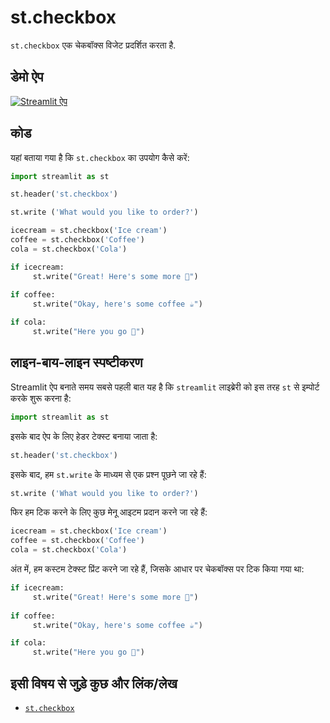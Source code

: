 # st.checkbox

`st.checkbox` एक चेकबॉक्स विजेट प्रदर्शित करता है.

## डेमो ऐप

[![Streamlit ऐप](https://static.streamlit.io/badges/streamlit_badge_black_white.svg)](https://share.streamlit.io/dataprofessor/st.checkbox/)

## कोड

यहां बताया गया है कि `st.checkbox` का उपयोग कैसे करें:

```python
import streamlit as st

st.header('st.checkbox')

st.write ('What would you like to order?')

icecream = st.checkbox('Ice cream')
coffee = st.checkbox('Coffee')
cola = st.checkbox('Cola')

if icecream:
     st.write("Great! Here's some more 🍦")
    
if coffee: 
     st.write("Okay, here's some coffee ☕")

if cola:
     st.write("Here you go 🥤")
```

## लाइन-बाय-लाइन स्पष्टीकरण

Streamlit ऐप बनाते समय सबसे पहली बात यह है कि `streamlit` लाइब्रेरी को इस तरह `st` से इम्पोर्ट करके शुरू करना है:

```python
import streamlit as st
```

इसके बाद ऐप के लिए हेडर टेक्स्ट बनाया जाता है:

```python
st.header('st.checkbox')
```

इसके बाद, हम `st.write` के माध्यम से एक प्रश्न पूछने जा रहे हैं:

```python
st.write ('What would you like to order?')
```

फिर हम टिक करने के लिए कुछ मेनू आइटम प्रदान करने जा रहे हैं:

```python
icecream = st.checkbox('Ice cream')
coffee = st.checkbox('Coffee')
cola = st.checkbox('Cola')
```

अंत में, हम कस्टम टेक्स्ट प्रिंट करने जा रहे हैं, जिसके आधार पर चेकबॉक्स पर टिक किया गया था:

```python
if icecream:
     st.write("Great! Here's some more 🍦")
    
if coffee: 
     st.write("Okay, here's some coffee ☕")

if cola:
     st.write("Here you go 🥤")
```  

## इसी विषय से जुड़े कुछ और लिंक/लेख
- [`st.checkbox`](https://docs.streamlit.io/library/api-reference/widgets/st.checkbox)
